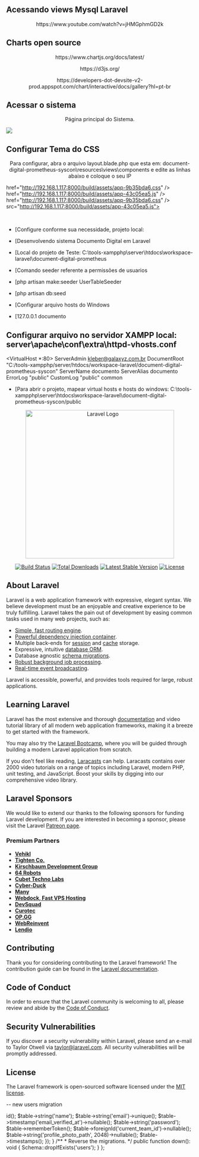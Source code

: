 ## Acessando views Mysql Laravel
<p align="center">
https://www.youtube.com/watch?v=jHMGphmGD2k
</p>


## Charts open source

<p align="center">
https://www.chartjs.org/docs/latest/
</p>
<p align="center">
https://d3js.org/
</p>
<p align="center">
https://developers-dot-devsite-v2-prod.appspot.com/chart/interactive/docs/gallery?hl=pt-br
</p>


## Acessar o sistema
<p align="center">
Página principal do Sistema.
</p>
<img src="https://galaxyz.com.br/images/document-digital-prometheus-syscon/pagina-principal.PNG">  

## Configurar Tema do CSS
<p align="center">
Para configurar, abra o arquivo layout.blade.php que esta em:
document-digital-prometheus-syscon\resources\views\components
e edite as linhas abaixo e coloque o seu IP


href="http://192.168.1.117:8000/build/assets/app-9b35bda6.css" />
href="http://192.168.1.117:8000/build/assets/app-43c05ea5.js" />
href="http://192.168.1.117:8000/build/assets/app-9b35bda6.css" />
src="http://192.168.1.117:8000/build/assets/app-43c05ea5.js">


</p>
<br/>
<p align="center">

- [Configure conforme sua necessidade, projeto local:
- [Desenvolvendo sistema Documento Digital em Laravel 
- [Local do projeto de Teste: C:\tools-xampphp\server\htdocs\workspace-laravel\document-digital-prometheus
- [Comando seeder referente a permissões de usuarios
- [php artisan make:seeder UserTableSeeder
- [php artisan db:seed

- [Configurar arquivo hosts do Windows
- [127.0.0.1       documento

## Configurar arquivo no servidor XAMPP local: server\apache\conf\extra\httpd-vhosts.conf
<VirtualHost *:80>
    ServerAdmin kleber@galaxyz.com.br 
    DocumentRoot "C:/tools-xampphp/server/htdocs/workspace-laravel/document-digital-prometheus-syscon"
    ServerName documento
    ServerAlias documento
    ErrorLog "public"
    CustomLog "public" common
</VirtualHost>


- [Para abrir o projeto, mapear virtual hosts e hosts do windows:
C:\tools-xampphp\server\htdocs\workspace-laravel\document-digital-prometheus-syscon/public

</p>


<p align="center"><a href="https://laravel.com" target="_blank"><img src="https://raw.githubusercontent.com/laravel/art/master/logo-lockup/5%20SVG/2%20CMYK/1%20Full%20Color/laravel-logolockup-cmyk-red.svg" width="400" alt="Laravel Logo"></a></p>

<p align="center">
<a href="https://github.com/laravel/framework/actions"><img src="https://github.com/laravel/framework/workflows/tests/badge.svg" alt="Build Status"></a>
<a href="https://packagist.org/packages/laravel/framework"><img src="https://img.shields.io/packagist/dt/laravel/framework" alt="Total Downloads"></a>
<a href="https://packagist.org/packages/laravel/framework"><img src="https://img.shields.io/packagist/v/laravel/framework" alt="Latest Stable Version"></a>
<a href="https://packagist.org/packages/laravel/framework"><img src="https://img.shields.io/packagist/l/laravel/framework" alt="License"></a>
</p>

## About Laravel

Laravel is a web application framework with expressive, elegant syntax. We believe development must be an enjoyable and creative experience to be truly fulfilling. Laravel takes the pain out of development by easing common tasks used in many web projects, such as:

- [Simple, fast routing engine](https://laravel.com/docs/routing).
- [Powerful dependency injection container](https://laravel.com/docs/container).
- Multiple back-ends for [session](https://laravel.com/docs/session) and [cache](https://laravel.com/docs/cache) storage.
- Expressive, intuitive [database ORM](https://laravel.com/docs/eloquent).
- Database agnostic [schema migrations](https://laravel.com/docs/migrations).
- [Robust background job processing](https://laravel.com/docs/queues).
- [Real-time event broadcasting](https://laravel.com/docs/broadcasting).

Laravel is accessible, powerful, and provides tools required for large, robust applications.

## Learning Laravel

Laravel has the most extensive and thorough [documentation](https://laravel.com/docs) and video tutorial library of all modern web application frameworks, making it a breeze to get started with the framework.

You may also try the [Laravel Bootcamp](https://bootcamp.laravel.com), where you will be guided through building a modern Laravel application from scratch.

If you don't feel like reading, [Laracasts](https://laracasts.com) can help. Laracasts contains over 2000 video tutorials on a range of topics including Laravel, modern PHP, unit testing, and JavaScript. Boost your skills by digging into our comprehensive video library.

## Laravel Sponsors

We would like to extend our thanks to the following sponsors for funding Laravel development. If you are interested in becoming a sponsor, please visit the Laravel [Patreon page](https://patreon.com/taylorotwell).

### Premium Partners

- **[Vehikl](https://vehikl.com/)**
- **[Tighten Co.](https://tighten.co)**
- **[Kirschbaum Development Group](https://kirschbaumdevelopment.com)**
- **[64 Robots](https://64robots.com)**
- **[Cubet Techno Labs](https://cubettech.com)**
- **[Cyber-Duck](https://cyber-duck.co.uk)**
- **[Many](https://www.many.co.uk)**
- **[Webdock, Fast VPS Hosting](https://www.webdock.io/en)**
- **[DevSquad](https://devsquad.com)**
- **[Curotec](https://www.curotec.com/services/technologies/laravel/)**
- **[OP.GG](https://op.gg)**
- **[WebReinvent](https://webreinvent.com/?utm_source=laravel&utm_medium=github&utm_campaign=patreon-sponsors)**
- **[Lendio](https://lendio.com)**

## Contributing

Thank you for considering contributing to the Laravel framework! The contribution guide can be found in the [Laravel documentation](https://laravel.com/docs/contributions).

## Code of Conduct

In order to ensure that the Laravel community is welcoming to all, please review and abide by the [Code of Conduct](https://laravel.com/docs/contributions#code-of-conduct).

## Security Vulnerabilities

If you discover a security vulnerability within Laravel, please send an e-mail to Taylor Otwell via [taylor@laravel.com](mailto:taylor@laravel.com). All security vulnerabilities will be promptly addressed.

## License

The Laravel framework is open-sourced software licensed under the [MIT license](https://opensource.org/licenses/MIT).



-- 
new users migration
<?php

use Illuminate\Database\Migrations\Migration;
use Illuminate\Database\Schema\Blueprint;
use Illuminate\Support\Facades\Schema;

return new class extends Migration
{
    /**
     * Run the migrations.
     */
    public function up(): void
    {
        Schema::create('users', function (Blueprint $table) {
            $table->id();
            $table->string('name');
            $table->string('email')->unique();
            $table->timestamp('email_verified_at')->nullable();
            $table->string('password');
            $table->rememberToken();
            $table->foreignId('current_team_id')->nullable();
            $table->string('profile_photo_path', 2048)->nullable();
            $table->timestamps();
        });
    }

    /**
     * Reverse the migrations.
     */
    public function down(): void
    {
        Schema::dropIfExists('users');
    }
};
